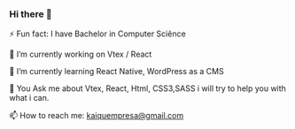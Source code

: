 ### Hi there 👋

<!--
**kaiqmo/KAIQMO** is a ✨ _special_ ✨ repository because its `README.md` (this file) appears on your GitHub profile.

Here are some ideas to get you started:

- 🔭 I’m currently working on ...
- 🌱 I’m currently learning ...
- 👯 I’m looking to collaborate on ...
- 🤔 I’m looking for help with ...
- 💬 Ask me about ...
- 📫 How to reach me: ...
- 😄 Pronouns: ...
- ⚡ Fun fact: ...
-->

⚡ Fun fact: I have Bachelor in Computer Sciênce 

🔭 I’m currently working on Vtex / React

🌱 I’m currently learning React Native, WordPress as a CMS
 
💬 You Ask me about Vtex, React, Html, CSS3,SASS i will try to help you with what i can.
 
📫 How to reach me: kaiquempresa@gmail.com
